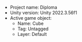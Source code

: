 <!-- UNITY CODE ASSIST INSTRUCTIONS START -->
- Project name: Diploma
- Unity version: Unity 2022.3.56f1
- Active game object:
  - Name: Cube
  - Tag: Untagged
  - Layer: Default
<!-- UNITY CODE ASSIST INSTRUCTIONS END -->